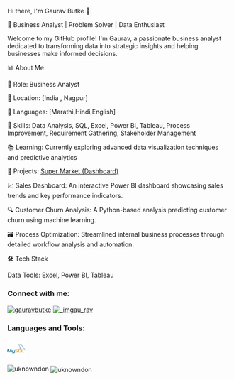 
Hi there, I'm Gaurav Butke 👋

🚀 Business Analyst | Problem Solver | Data Enthusiast

Welcome to my GitHub profile! I'm Gaurav, a passionate business analyst dedicated to transforming data into strategic insights and helping businesses make informed decisions.

📊 About Me

🎯 Role: Business Analyst

📍 Location: [India , Nagpur]

💬 Languages: [Marathi,Hindi,English]

🧠 Skills: Data Analysis, SQL, Excel, Power BI, Tableau, Process Improvement, Requirement Gathering, Stakeholder Management

📚 Learning: Currently exploring advanced data visualization techniques and predictive analytics 

📂 Projects: [Super Market (Dashboard)](https://public.tableau.com/views/Dashboard2_1_17409805932750/Dashboard13?:language=en-US&publish=yes&:sid=&:redirect=auth&:display_count=n&:origin=viz_share_link)

📈 Sales Dashboard: An interactive Power BI dashboard showcasing sales trends and key performance indicators.

🔍 Customer Churn Analysis: A Python-based analysis predicting customer churn using machine learning.

🗃️ Process Optimization: Streamlined internal business processes through detailed workflow analysis and automation.

🛠️ Tech Stack

Data Tools: Excel, Power BI, Tableau


<h3 align="left">Connect with me:</h3>
<p align="left">
<a href="https://linkedin.com/in/gauravbutke" target="blank"><img align="center" src="https://raw.githubusercontent.com/rahuldkjain/github-profile-readme-generator/master/src/images/icons/Social/linked-in-alt.svg" alt="gauravbutke" height="30" width="40" /></a>
<a href="https://instagram.com/_imgau_rav" target="blank"><img align="center" src="https://raw.githubusercontent.com/rahuldkjain/github-profile-readme-generator/master/src/images/icons/Social/instagram.svg" alt="_imgau_rav" height="30" width="40" /></a>
</p>

<h3 align="left">Languages and Tools:</h3>
<p align="left"> <a href="https://www.mysql.com/" target="_blank" rel="noreferrer"> <img src="https://raw.githubusercontent.com/devicons/devicon/master/icons/mysql/mysql-original-wordmark.svg" alt="mysql" width="40" height="40"/> </a> </p>

<p><img align="left" src="https://github-readme-stats.vercel.app/api/top-langs?username=uknowndon&show_icons=true&locale=en&layout=compact" alt="uknowndon" /></p>

<p>&nbsp;<img align="center" src="https://github-readme-stats.vercel.app/api?username=uknowndon&show_icons=true&locale=en" alt="uknowndon" /></p>
